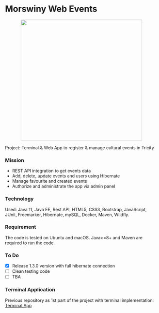 # Morswiny Web Events

<p align="center">
  <img src="https://user-images.githubusercontent.com/64745872/99919811-f4d88a00-2d1f-11eb-931d-2cc5611d4914.png" width="400" height="400"  />
  </p>


Project: Terminal & Web App to register & manage cultural events
in Tricity

### Mission

- REST API integration to get events data
- Add, delete, update events and users using Hibernate
- Manage favourite and created events
- Authorize and administrate the app via admin panel

### Technology

Used: Java 11, Java EE, Rest API, HTML5, CSS3, Bootstrap, JavaScript, JUnit, Freemarker, Hibernate, mySQL, Docker, Maven, Wildfly.

### Requirement

The code is tested on Ubuntu and macOS. Java>=8+ and Maven are required to run the code.

### To Do
- [x] Release 1.3.0 version with full hibernate connection
- [ ] Clean testing code
- [ ] TBA

### Terminal Application
Previous repository as 1st part of the project with terminal implementation: [Terminal App](https://github.com/mateuszstopyra/Morswiny-Events-Console-App)


